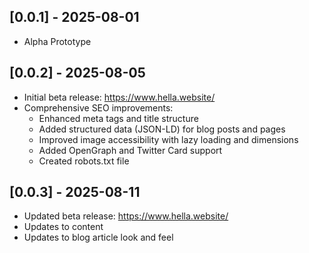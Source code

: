 ## [0.0.1] - 2025-08-01

- Alpha Prototype

## [0.0.2] - 2025-08-05

- Initial beta release: https://www.hella.website/
- Comprehensive SEO improvements:
  - Enhanced meta tags and title structure
  - Added structured data (JSON-LD) for blog posts and pages
  - Improved image accessibility with lazy loading and dimensions
  - Added OpenGraph and Twitter Card support
  - Created robots.txt file

## [0.0.3] - 2025-08-11

- Updated beta release: https://www.hella.website/
- Updates to content
- Updates to blog article look and feel